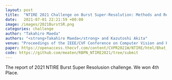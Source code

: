 ```yaml
---
layout: post
title:  "NTIRE 2021 Challenge on Burst Super-Resolution: Methods and Results"
date:   2021-07-01 22:21:59 +00:00
image: /images/2021BurstSR.png
categories: challenge
author: "Takahiro Maeda"
authors: "<strong>Takahiro Maeda</strong> and Kazutoshi Akita"
venue: "Proceedings of the IEEE/CVF Conference on Computer Vision and Pattern Recognition workshop. 2021"
paper: https://openaccess.thecvf.com/content/CVPR2021W/NTIRE/html/Bhat_NTIRE_2021_Challenge_on_Burst_Super-Resolution_Methods_and_Results_CVPRW_2021_paper.html
code: https://github.com/meaten/RBPN_NTIRE2021/tree/submit
---
```


The report of 2021 NTIRE Burst Super Resolusion challenge. We won 4th Place.